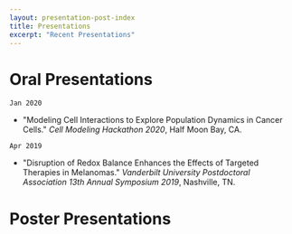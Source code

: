 ```yaml
---
layout: presentation-post-index
title: Presentations
excerpt: "Recent Presentations"
---
```


# Oral Presentations 
`Jan 2020`
- "Modeling Cell Interactions to Explore Population Dynamics in Cancer Cells." _Cell Modeling Hackathon 2020_, Half Moon Bay, CA. 

`Apr 2019` 
- "Disruption of Redox Balance Enhances the Effects of Targeted Therapies in Melanomas." _Vanderbilt University Postdoctoral Association 13th Annual Symposium 2019_, Nashville, TN. 



# Poster Presentations 
